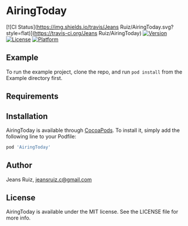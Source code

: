 # AiringToday

[![CI Status](https://img.shields.io/travis/Jeans Ruiz/AiringToday.svg?style=flat)](https://travis-ci.org/Jeans Ruiz/AiringToday)
[![Version](https://img.shields.io/cocoapods/v/AiringToday.svg?style=flat)](https://cocoapods.org/pods/AiringToday)
[![License](https://img.shields.io/cocoapods/l/AiringToday.svg?style=flat)](https://cocoapods.org/pods/AiringToday)
[![Platform](https://img.shields.io/cocoapods/p/AiringToday.svg?style=flat)](https://cocoapods.org/pods/AiringToday)

## Example

To run the example project, clone the repo, and run `pod install` from the Example directory first.

## Requirements

## Installation

AiringToday is available through [CocoaPods](https://cocoapods.org). To install
it, simply add the following line to your Podfile:

```ruby
pod 'AiringToday'
```

## Author

Jeans Ruiz, jeansruiz.c@gmail.com

## License

AiringToday is available under the MIT license. See the LICENSE file for more info.
